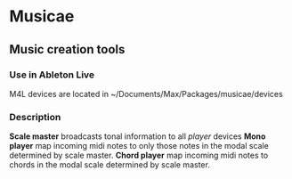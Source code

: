 # Musicae
## Music creation tools

### Use in Ableton Live
M4L devices are located in ~/Documents/Max/Packages/musicae/devices

### Description

**Scale master** broadcasts tonal information to all *player* devices
**Mono player** map incoming midi notes to only those notes in the modal scale determined by scale master.
**Chord player** map incoming midi notes to chords in the modal scale determined by scale master.
